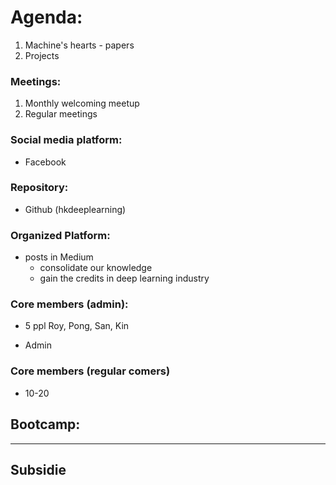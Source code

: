 # Agenda:
1. Machine's hearts - papers
2. Projects

### Meetings:
1. Monthly welcoming meetup
2. Regular meetings

### Social media platform:
- Facebook

### Repository:
- Github (hkdeeplearning)

### Organized Platform:
- posts in Medium
  - consolidate our knowledge
  - gain the credits in deep learning industry

### Core members (admin):
- 5 ppl
Roy, Pong, San, Kin
+ Admin

### Core members (regular comers)
- 10-20

Bootcamp:
- 

---
## Subsidie
